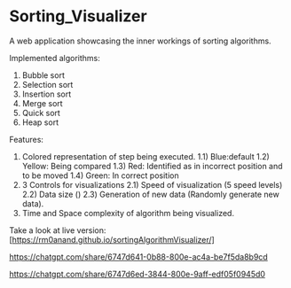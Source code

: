 # Sorting_Visualizer

A web application showcasing the inner workings of sorting algorithms.

Implemented algorithms:
1) Bubble sort
2) Selection sort
3) Insertion sort
4) Merge sort
5) Quick sort
6) Heap sort

Features:
1) Colored representation of step being executed.
  1.1) Blue:default
  1.2) Yellow: Being compared
  1.3) Red: Identified as in incorrect position and to be moved
  1.4) Green: In correct position
2) 3 Controls for visualizations
  2.1) Speed of visualization (5 speed levels)
  2.2) Data size ()
  2.3) Generation of new data (Randomly generate new data).
4) Time and Space complexity of algorithm being visualized.

Take a look at live version: [https://rm0anand.github.io/sortingAlgorithmVisualizer/]

https://chatgpt.com/share/6747d641-0b88-800e-ac4a-be7f5da8b9cd

https://chatgpt.com/share/6747d6ed-3844-800e-9aff-edf05f0945d0
